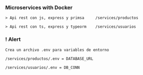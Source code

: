 ### Microservices with Docker

    > Api rest con js, express y primsa     /services/productos

    > Api rest con ts, express y typeorm    /services/usuarios

### ! Alert

    Crea un archivo .env para variables de entorno
    
    /services/productos/.env = DATABASE_URL
    
    /services/usuarios/.env = DB_CONN